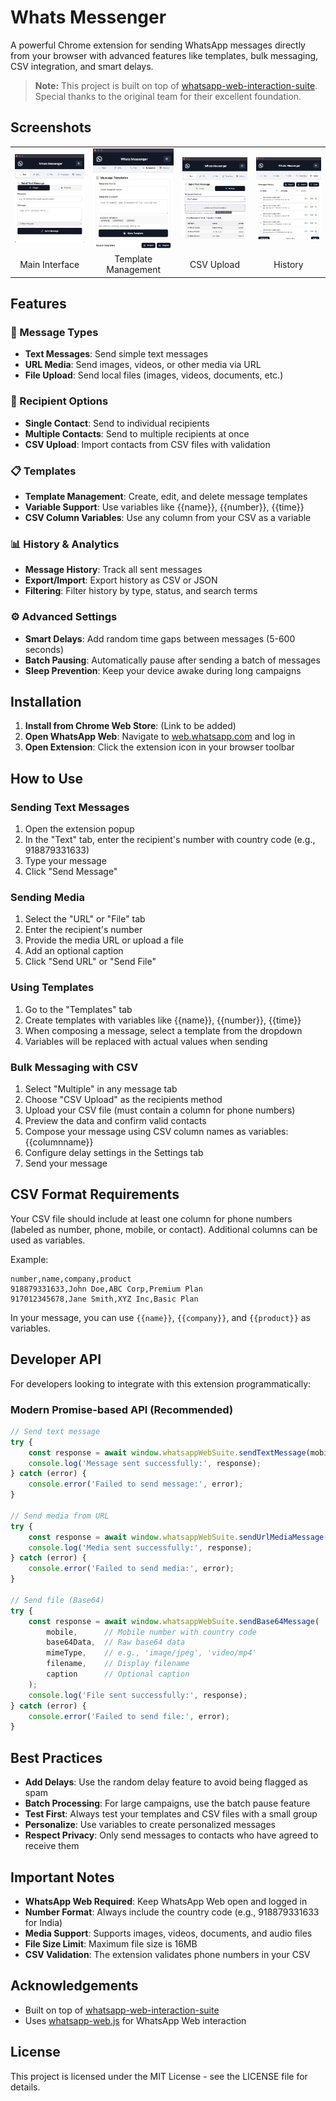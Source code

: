# Whats Messenger

A powerful Chrome extension for sending WhatsApp messages directly from your browser with advanced features like templates, bulk messaging, CSV integration, and smart delays.

> **Note:** This project is built on top of [whatsapp-web-interaction-suite](https://github.com/naranarethiya/whatsapp-web-interaction-suite). Special thanks to the original team for their excellent foundation.

## Screenshots

<!-- Screenshots -->
<table>
  <tr>
    <td><img src="doc/main.png" alt="Main Interface" width="200"/></td>
    <td><img src="doc/template.png" alt="Template Management" width="200"/></td>
    <td><img src="doc/csv.png" alt="CSV Upload" width="200"/></td>
    <td><img src="doc/history.png" alt="History" width="200"/></td>
  </tr>
  <tr>
    <td align="center">Main Interface</td>
    <td align="center">Template Management</td>
    <td align="center">CSV Upload</td>
    <td align="center">History</td>
  </tr>
</table>

## Features

### 📱 Message Types
- **Text Messages**: Send simple text messages
- **URL Media**: Send images, videos, or other media via URL
- **File Upload**: Send local files (images, videos, documents, etc.)

### 👥 Recipient Options
- **Single Contact**: Send to individual recipients
- **Multiple Contacts**: Send to multiple recipients at once
- **CSV Upload**: Import contacts from CSV files with validation

### 📋 Templates
- **Template Management**: Create, edit, and delete message templates
- **Variable Support**: Use variables like {{name}}, {{number}}, {{time}}
- **CSV Column Variables**: Use any column from your CSV as a variable

### 📊 History & Analytics
- **Message History**: Track all sent messages
- **Export/Import**: Export history as CSV or JSON
- **Filtering**: Filter history by type, status, and search terms

### ⚙️ Advanced Settings
- **Smart Delays**: Add random time gaps between messages (5-600 seconds)
- **Batch Pausing**: Automatically pause after sending a batch of messages
- **Sleep Prevention**: Keep your device awake during long campaigns

## Installation

1. **Install from Chrome Web Store**: (Link to be added)
2. **Open WhatsApp Web**: Navigate to [web.whatsapp.com](https://web.whatsapp.com) and log in
3. **Open Extension**: Click the extension icon in your browser toolbar

## How to Use

### Sending Text Messages
1. Open the extension popup
2. In the "Text" tab, enter the recipient's number with country code (e.g., 918879331633)
3. Type your message
4. Click "Send Message"

### Sending Media
1. Select the "URL" or "File" tab
2. Enter the recipient's number
3. Provide the media URL or upload a file
4. Add an optional caption
5. Click "Send URL" or "Send File"

### Using Templates
1. Go to the "Templates" tab
2. Create templates with variables like {{name}}, {{number}}, {{time}}
3. When composing a message, select a template from the dropdown
4. Variables will be replaced with actual values when sending

### Bulk Messaging with CSV
1. Select "Multiple" in any message tab
2. Choose "CSV Upload" as the recipients method
3. Upload your CSV file (must contain a column for phone numbers)
4. Preview the data and confirm valid contacts
5. Compose your message using CSV column names as variables: {{columnname}}
6. Configure delay settings in the Settings tab
7. Send your message

## CSV Format Requirements

Your CSV file should include at least one column for phone numbers (labeled as number, phone, mobile, or contact). Additional columns can be used as variables.

Example:
```csv
number,name,company,product
918879331633,John Doe,ABC Corp,Premium Plan
917012345678,Jane Smith,XYZ Inc,Basic Plan
```

In your message, you can use `{{name}}`, `{{company}}`, and `{{product}}` as variables.

## Developer API

For developers looking to integrate with this extension programmatically:

### Modern Promise-based API (Recommended)

```javascript
// Send text message
try {
    const response = await window.whatsappWebSuite.sendTextMessage(mobile, message);
    console.log('Message sent successfully:', response);
} catch (error) {
    console.error('Failed to send message:', error);
}

// Send media from URL
try {
    const response = await window.whatsappWebSuite.sendUrlMediaMessage(mobile, url, caption);
    console.log('Media sent successfully:', response);
} catch (error) {
    console.error('Failed to send media:', error);
}

// Send file (Base64)
try {
    const response = await window.whatsappWebSuite.sendBase64Message(
        mobile,      // Mobile number with country code
        base64Data,  // Raw base64 data
        mimeType,    // e.g., 'image/jpeg', 'video/mp4'
        filename,    // Display filename
        caption      // Optional caption
    );
    console.log('File sent successfully:', response);
} catch (error) {
    console.error('Failed to send file:', error);
}
```

## Best Practices

- **Add Delays**: Use the random delay feature to avoid being flagged as spam
- **Batch Processing**: For large campaigns, use the batch pause feature
- **Test First**: Always test your templates and CSV files with a small group
- **Personalize**: Use variables to create personalized messages
- **Respect Privacy**: Only send messages to contacts who have agreed to receive them

## Important Notes

- **WhatsApp Web Required**: Keep WhatsApp Web open and logged in
- **Number Format**: Always include the country code (e.g., 918879331633 for India)
- **Media Support**: Supports images, videos, documents, and audio files
- **File Size Limit**: Maximum file size is 16MB
- **CSV Validation**: The extension validates phone numbers in your CSV

## Acknowledgements

- Built on top of [whatsapp-web-interaction-suite](https://github.com/naranarethiya/whatsapp-web-interaction-suite)
- Uses [whatsapp-web.js](https://github.com/pedroslopez/whatsapp-web.js) for WhatsApp Web interaction

## License

This project is licensed under the MIT License - see the LICENSE file for details.
